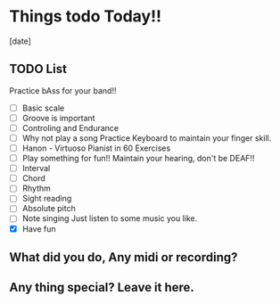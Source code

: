 # Things todo Today!!
[date]

## TODO List
Practice bAss for your band!!
- [ ] Basic scale
- [ ]  Groove is important
- [ ] Controling and Endurance
- [ ] Why not play a song
Practice Keyboard to maintain your finger skill.
- [ ] Hanon - Virtuoso Pianist in 60 Exercises
- [ ] Play something for fun!!
Maintain your hearing, don't be DEAF!!
- [ ] Interval
- [ ] Chord
- [ ] Rhythm
- [ ] Sight reading
- [ ] Absolute pitch
- [ ] Note singing
Just listen to some music you like.
- [x] Have fun

## What did you do, Any midi or recording?

## Any thing special? Leave it here.

